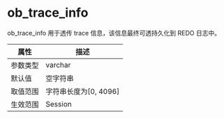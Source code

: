ob_trace_info 
==================================

ob_trace_info 用于透传 trace 信息，该信息最终可透持久化到 REDO 日志中。


| **属性** |      **描述**       |
|--------|-------------------|
| 参数类型   | varchar           |
| 默认值    | 空字符串              |
| 取值范围   | 字符串长度为\[0, 4096\] |
| 生效范围   | Session         |



